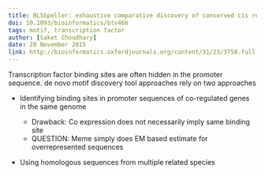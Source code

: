 ```yaml
---
title: BLSSpeller: exhaustive comparative discovery of conserved cis regulatory elements
doi: 10.1093/bioinformatics/btv466
tags: motif, transcription factor
author: [Saket Choudhary]
date: 20 November 2015
link: http://bioinformatics.oxfordjournals.org/content/31/23/3758.full.pdf
---
```


Transcription factor binding sites are often hidden in the promoter sequence.
de novo motif discovery tool approaches rely on two approaches

- Identifying binding sites in promoter sequences of co-regulated genes in the same genome
	- Drawback: Co expression does not necessarily imply same binding site
	- QUESTION: Meme simply does EM based estimate for overrepresented sequences

- Using homologous sequences from multiple related species




